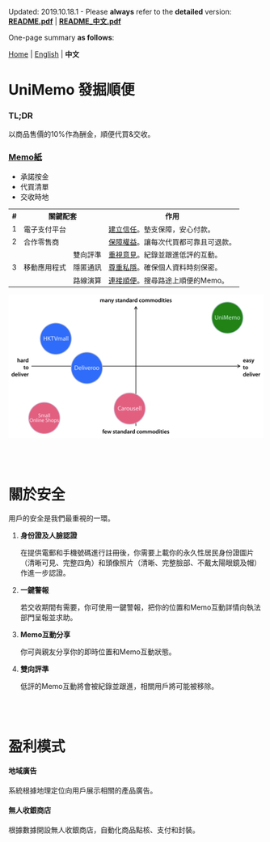 Updated: 2019.10.18.1&nbsp;-&nbsp;Please <b>always</b> refer to the **detailed** version: **[README.pdf](https://github.com/xemexpress/UniMemo/blob/master/exported/README/README.pdf)** | **[README_中文.pdf](https://github.com/xemexpress/UniMemo/blob/master/exported/README/README_Chinese.pdf)**

One-page summary **as follows**:

[Home](https://github.com/xemexpress/UniMemo) | [English](https://github.com/xemexpress/UniMemo/blob/master/README.md) | **中文**

# UniMemo 發掘順便

### TL;DR

以商品售價的10%作為酬金，順便代買&交收。

### <u>Memo紙</u>

- 承諾按金
- 代買清單
- 交收時地

<table>
  <tr>
    <th style="text-align:center">#</th>
    <th colspan="2">關鍵配套</th>
    <th>作用</th>
  </tr>
  <tr>
    <td style="text-align:center">1</td>
    <td colspan="2">電子支付平台</td>
    <td><u>建立信任</u>。墊支保障，安心付款。</td>
  </tr>
  <tr>
    <td style="text-align:center">2</td>
    <td colspan="2">合作零售商</td>
    <td><u>保障權益</u>。讓每次代買都可靠且可退款。</td>
  </tr>
  <tr>
    <td style="text-align:center" rowspan="3">3</td>
    <td rowspan="3">移動應用程式</td>
    <td style="text-align:center">雙向評準</td>
    <td><u>重視意見</u>。紀錄並跟進低評的互動。</td>
  </tr>
  <tr>
    <td style="text-align:center">隱匿通訊</td>
    <td><u>尊重私隱</u>。確保個人資料時刻保密。</td>
  </tr>
  <tr>
    <td style="text-align:center">路線演算</td>
    <td><u>連接順便</u>。搜尋路途上順便的Memo。</td>
  </tr>
</table>

![Positioning](https://raw.githubusercontent.com/xemexpress/UniMemo/master/exported/README/Positioning.jpg)

<br/><br/>

# 關於安全

用戶的安全是我們最重視的一環。

1. **身份證及人臉認證**

   在提供電郵和手機號碼進行註冊後，你需要上載你的永久性居民身份證圖片（清晰可見、完整四角）和頭像照片（清晰、完整臉部、不戴太陽眼鏡及帽）作進一步認證。

2. **一鍵警報**

   若交收期間有需要，你可使用一鍵警報，把你的位置和Memo互動詳情向執法部門呈報並求助。

3. **Memo互動分享**

   你可與親友分享你的即時位置和Memo互動狀態。

4. **雙向評準**

   低評的Memo互動將會被紀錄並跟進，相關用戶將可能被移除。

<br/><br/>

# 盈利模式

#### 地域廣告

系統根據地理定位向用戶展示相關的產品廣告。



#### 無人收銀商店

根據數據開設無人收銀商店，自動化商品點核、支付和封裝。